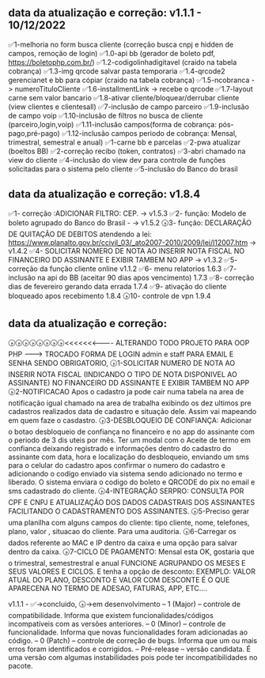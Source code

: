 ## data da atualização e correção: v1.1.1 - 10/12/2022 
✅1-melhoria no form busca cliente (correção busca cnpj e hidden de campos, remoção de login)
	✅1.0-api bb (gerador de boleto pdf, https://boletophp.com.br/)
	✅1.2-codigolinhadigitavel (craido na tabela cobrança)
	✅1.3-img qrcode salvar pasta temporaria
	✅1.4-qrcode2 gerencianet e bb para cópiar  (craido na tabela cobrança)
	✅1.5-ncobranca -> numeroTituloCliente
	✅1.6-installmentLink -> recebe o qrcode
	✅1.7-layout carne sem valor bancario
	✅1.8-ativar cliente/bloquear/derrubar cliente (view clientes e clientesall)	
	✅7-inclusão de campo parceiro
	✅1.9-inclusão de campo voip
	✅1.10-inclusão de filtros no busca de cliente (parceiro,login,voip)
	✅1.11-inclusão campos(forma de cobrança: pós-pago,pré-pago)
	✅1.12-inclusão campos periodo de cobrança: Mensal, trimestral, semestral e anual)
	✅1-carne bb e parcelas
	✅2-pwa atualizar (boeltos BB)
✅2-correção recibo (token, contratos)
✅3-abri chamado na view do cliente
✅4-inclusão do view dev para controle de funções solicitadas para o sistema pelo cliente
✅5-inclusão do Banco do brasil

## data da atualização e correção: v1.8.4
✅1- correção :ADICIONAR FILTRO: CEP. -> v1.5.3
✅2- função: Modelo de boleto agrupado do Banco do Brasil - -> v1.5.2
🕟3- função: DECLARAÇÃO DE QUITAÇÃO DE DEBITOS atendendo a lei: https://www.planalto.gov.br/ccivil_03/_ato2007-2010/2009/lei/l12007.htm -> v1.4.2
✅4- SOLICITAR NOMERO DE NOTA AO INSERIR NOTA FISCAL NO FINANCEIRO DD ASSINANTE E EXIBIR TAMBEM NO APP -> v1.3.2
✅5- correção da função cliente online v1.1.2
✅6- menu relatorios 1.6.3
✅7- inclusão na api do BB (aceitar 90 dias apos vencimento) 1.7.3
✅8- correção dias de fevereiro gerando data errada 1.7.4
✅9- ativação do cliente bloqueado apos recebimento 1.8.4
🕟10- controle de vpn 1.9.4

## data da atualização e correção:
🕟🕟🕟🕟🕟🕟🕟🕟<<<<<<<---- ALTERANDO TODO PROJETO PARA OOP PHP
---> TROCADO FORMA DE LOGIN admin e staff PARA EMAIL E SENHA SENDO OBRIGATORIO, 
🕟1-SOLICITAR NUMERO DE NOTA AO INSERIR NOTA FISCAL (INDICANDO O TIPO DE NOTA DISPONIVEL AO ASSINANTE) NO FINANCEIRO DD ASSINANTE E EXIBIR TAMBEM NO APP
🕟2-NOTIFICACAO Apos o cadastro ja pode cair numa tabela na area de notificação igual chamado na area de trabalha exibindo os dez ultimos pre cadastros realizados data de cadastro e situação dele. Assim vai mapeando em quem faze o casdastro.
🕟3-DESBLOQUEIO DE CONFIANÇA: Adicionar o botao desbloqueio de confiança no financeiro e no app do assinante com o periodo de 3 dis uteis por mês. Ter um modal com o Aceite de termo em confianca deixando registrado e informações dentro do cadastro do assinante com data, hora e localização do desbloqueio, enviando um sms para o celular do cadastro apos confirmar o numero do cadastro e adicionando o codigo enviado via sistema sendo adicionado no termo e liberado. O sistema enviara o codigo do boleto e QRCODE do pix no email e sms cadastrado do cliente.
🕟4-INTEGRAÇÃO SERPRO: CONSULTA POR CPF E CNPJ E ATUALIZAÇÃO DOS DADOS CADASTRAIS DOS ASSINANTES FACILITANDO O CADASTRAMENTO DOS ASSINANTES.
🕟5-Preciso gerar uma planilha com alguns campos do cliente: tipo cliente, nome, telefones, plano, valor , situacao do cliente. Para uma auditoria.
🕟6-Carregar os dados referente ao MAC e IP dentro da caixa e uma opção para salvar dentro da caixa.
🕟7-CICLO DE PAGAMENTO: Mensal esta OK, gostaria que o trimestral, semestrestral e anual FUNCIONE AGRUPANDO OS MESES E SEUS VALORES E CICLOS. E tenha a opção de desconto: EXEMPLO: VALOR ATUAL DO PLANO, DESCONTO E VALOR COM DESCONTE É O QUE APARECENA NO TERMO DE ADESAO, FATURAS, APP, ETC....

v1.1.1 - ✅->concluido, 🕟->em desenvolvimento
– 1 (Major) – controle de compatibilidade. Informa que existem funcionalidades/códigos incompatíveis com as versões anteriores.
– 0 (Minor) – controle de funcionalidade. Informa que novas funcionalidades foram adicionadas ao código.
– 0 (Patch) – controle de correção de bugs. Informa que um ou mais erros foram identificados e corrigidos.
– Pré-release – versão candidata. É uma versão com algumas instabilidades pois pode ter incompatibilidades no pacote.